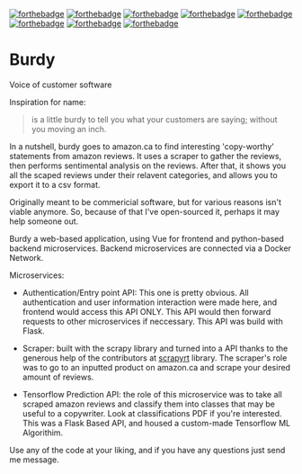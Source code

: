 [![forthebadge](https://forthebadge.com/images/badges/built-by-developers.svg)](https://github.com/moomoolive/burdy)
[![forthebadge](https://forthebadge.com/images/badges/built-with-love.svg)](https://github.com/moomoolive/burdy)
[![forthebadge](https://forthebadge.com/images/badges/made-with-python.svg)](https://github.com/moomoolive/burdy)
[![forthebadge](https://forthebadge.com/images/badges/made-with-vue.svg)](https://github.com/moomoolive/burdy)
[![forthebadge](https://forthebadge.com/images/badges/uses-js.svg)](https://github.com/moomoolive/burdy)
[![forthebadge](https://forthebadge.com/images/badges/uses-html.svg)](https://github.com/moomoolive/burdy)
[![forthebadge](https://forthebadge.com/images/badges/open-source.svg)](https://github.com/moomoolive/burdy)
[![forthebadge](https://forthebadge.com/images/badges/check-it-out.svg)](https://github.com/moomoolive/burdy)

# Burdy
Voice of customer software 

Inspiration for name:

> is a little burdy to tell you what your customers are saying; without you moving an inch. 

In a nutshell, burdy goes to amazon.ca to find interesting 'copy-worthy' statements from amazon reviews. It uses a scraper to gather the reviews, then performs sentimental analysis on the reviews. After that, it shows you all the scaped reviews under their relavent categories, and allows you to export it to a csv format.

Originally meant to be commericial software, but for various reasons isn't viable anymore. So, because of that I've open-sourced it, perhaps it may help someone out.

Burdy a web-based application, using Vue for frontend and python-based backend microservices. Backend microservices are connected via a Docker Network.

Microservices:
* Authentication/Entry point API: This one is pretty obvious. All authentication and user information interaction were made here, and frontend would access this API ONLY. This API would then forward requests to other microservices if neccessary. This API was build with Flask.

* Scraper: built with the scrapy library and turned into a API thanks to the generous help of the contributors at [scrapyrt](https://scrapyrt.readthedocs.io/en/stable/) library. The scraper's role was to go to an inputted product on amazon.ca and scrape your desired amount of reviews.

* Tensorflow Prediction API: the role of this microservice was to take all scraped amazon reviews and classify them into classes that may be useful to a copywriter. Look at classifications PDF if you're interested. This was a Flask Based API, and housed a custom-made Tensorflow ML Algorithim. 

Use any of the code at your liking, and if you have any questions just send me message.
